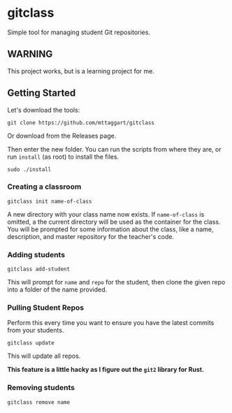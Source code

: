 # gitclass
Simple tool for managing student Git repositories.

## WARNING
This project works, but is a learning project for me.

## Getting Started
Let's download the tools:

    git clone https://github.com/mttaggart/gitclass

Or download from the Releases page.

Then enter the new folder. You can run the scripts from where they are, or run `install` (as root) to install the files.

    sudo ./install

### Creating a classroom

    gitclass init name-of-class

A new directory with your class name now exists. If `name-of-class` is omitted, a the current directory will be used as the container for the class. You will be prompted for some information about the class, like a name, description, and master repository for the teacher's code.

### Adding students

    gitclass add-student

This will prompt for `name` and `repo` for the student, then clone the given repo into a folder of the name provided.

### Pulling Student Repos
Perform this every time you want to ensure you have the latest commits from your students.

    gitclass update

This will update all repos.

**This feature is a little hacky as I figure out the `git2` library for Rust.**

### Removing students

    gitclass remove name
